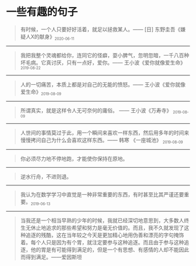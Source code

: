 # 一些有趣的句子

[annotation]: <id> (ee85023f-77de-4dbb-b64a-a5d26a2a0c21)
[annotation]: <status> (public)
[annotation]: <create_time> (2019-05-30 19:07:02)
[annotation]: <category> (心情随笔)
[annotation]: <comments> (false)
[annotation]: <url> (http://blog.ccyg.studio/article/ee85023f-77de-4dbb-b64a-a5d26a2a0c21)


> 有时候，一个人只要好好活着，就足以拯救某人。—— [日] 东野圭吾《嫌疑人X的献身》<sub><small>2020-06-11</small></sub>

---

> 我把我整个灵魂都给你，连同它的怪癖，耍小脾气，忽明忽暗，一千八百种坏毛病。它真讨厌，只有一点好，爱你。—— 王小波《爱你就像爱生命》<sub><small>2019-08-22</small></sub>

---

> 人的一切痛苦，本质上都是对自己的无能的愤怒。—— 王小波《爱你就像爱生命》<sub><small>2019-08-09</small></sub>

---

> 所谓真实，就是这样令人无可奈何的庸俗。 —— 王小波《万寿寺》 <sub><small>2019-08-09</small></sub>

---

> 人世间的事情莫过于此，用一个瞬间来喜欢一样东西，然后用多年的时间来慢慢拷问自己为什么会喜欢这样东西。—— 韩寒 《一座城池》 <sub><small>2019-08-09</small></sub>

---

> 你必须尽力地不停地跑，才能使你保持在原地。

---

> 逆水行舟，不进则退。

---

> 我认为在数学学习中直觉是一种非常重要的东西，有时甚至比其严谨还要重要。<sub><small>2019-06-13</small></sub>

---

> 当我还是一个相当早熟的少年的时候，我就已经深切地意思到，大多数人终生无休止地追求的那些希望和努力是毫无价值的。而且，我不久就发现了这种追逐的残酷，这在当年较之今天是更加精心地用伪善和漂亮的字句掩饰着。每个人只是因为有个胃，就注定要参与这种追逐。而且由于参与这种追逐，他的胃是有可能得到满足的，但是一个有思想、有感情的人却不能因此而得到满足。——爱因斯坦

